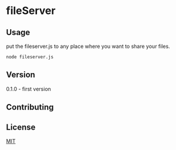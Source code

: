 # fileServer


## Usage

put the fileserver.js to any place where you want to share your files.

    node fileserver.js

## Version

0.1.0 - first version


## Contributing 



## License

[MIT](http://opensource.org/licenses/MIT)

